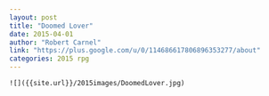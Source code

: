 ```yaml
---
layout: post
title: "Doomed Lover"
date: 2015-04-01
author: "Robert Carnel"
link: "https://plus.google.com/u/0/114686617806896353277/about"
categories: 2015 rpg
---
```

```
![]({{site.url}}/2015images/DoomedLover.jpg)
```
